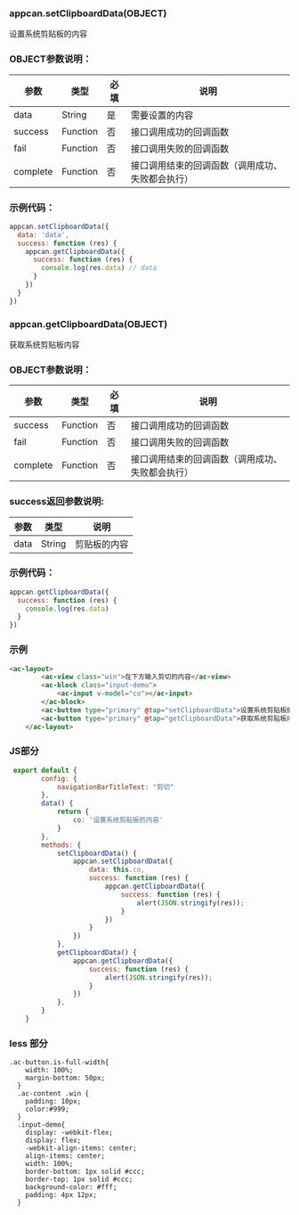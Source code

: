 ### appcan.setClipboardData(OBJECT)

设置系统剪贴板的内容

### OBJECT参数说明：

|参数	|类型|	必填	|说明|
|---|---|---|---|
|data|	String	|是	|需要设置的内容|
|success|	Function|	否|	接口调用成功的回调函数|
|fail	|Function|	否	|接口调用失败的回调函数|
|complete|	Function	|否|	接口调用结束的回调函数（调用成功、失败都会执行）|

### 示例代码：

```javascript
appcan.setClipboardData({
  data: 'data',
  success: function (res) {
    appcan.getClipboardData({
      success: function (res) {
        console.log(res.data) // data
      }
    })
  }
})
```

### appcan.getClipboardData(OBJECT)

获取系统剪贴板内容

### OBJECT参数说明：

|参数|	类型	|必填	|说明|
|----|---|----|----|
|success	|Function|	否	|接口调用成功的回调函数|
|fail|	Function|	否|	接口调用失败的回调函数|
|complete|	Function|	否|	接口调用结束的回调函数（调用成功、失败都会执行）|

### success返回参数说明:

|参数	|类型	|说明|
|---|---|---|
|data|	String|	剪贴板的内容|

### 示例代码：

```javascript
appcan.getClipboardData({
  success: function (res) {
    console.log(res.data)
  }
})
```

### 示例

```html
<ac-layout>
        <ac-view class="win">在下方输入剪切的内容</ac-view>
        <ac-block class="input-demo">
            <ac-input v-model="co"></ac-input>
        </ac-block>
        <ac-button type="primary" @tap="setClipboardData">设置系统剪贴板的内容</ac-button>
        <ac-button type="primary" @tap="getClipboardData">获取系统剪贴板内容</ac-button>
    </ac-layout>
```

### JS部分

```javascript
 export default {
        config: {
            navigationBarTitleText: "剪切"
        },
        data() {
            return {
                co: '设置系统剪贴板的内容'
            }
        },
        methods: {
            setClipboardData() {
                appcan.setClipboardData({
                    data: this.co,
                    success: function (res) {
                        appcan.getClipboardData({
                            success: function (res) {
                                alert(JSON.stringify(res));
                            }
                        })
                    }
                })
            },
            getClipboardData() {
                appcan.getClipboardData({
                    success: function (res) {
                        alert(JSON.stringify(res));
                    }
                })
            },
        }
    }

```

### less 部分

```less
.ac-button.is-full-width{
    width: 100%;
    margin-bottom: 50px;
  }
  .ac-content .win {
    padding: 10px;
    color:#999;
  }
  .input-demo{
    display: -webkit-flex;
    display: flex;
    -webkit-align-items: center;
    align-items: center;
    width: 100%;
    border-bottom: 1px solid #ccc;
    border-top: 1px solid #ccc;
    background-color: #fff;
    padding: 4px 12px;
  }
```
